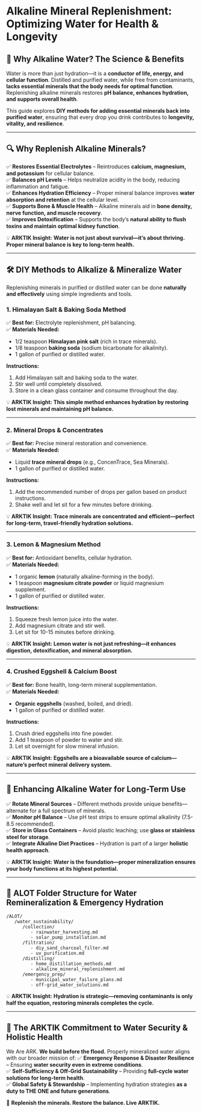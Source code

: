 # Alkaline Mineral Replenishment: Optimizing Water for Health & Longevity

## 🌊 **Why Alkaline Water? The Science & Benefits**
Water is more than just hydration—it is a **conductor of life, energy, and cellular function**. Distilled and purified water, while free from contaminants, **lacks essential minerals that the body needs for optimal function**. Replenishing alkaline minerals restores **pH balance, enhances hydration, and supports overall health**.

This guide explores **DIY methods for adding essential minerals back into purified water**, ensuring that every drop you drink contributes to **longevity, vitality, and resilience**.

---

## 🔍 **Why Replenish Alkaline Minerals?**
✅ **Restores Essential Electrolytes** – Reintroduces **calcium, magnesium, and potassium** for cellular balance.  
✅ **Balances pH Levels** – Helps neutralize acidity in the body, reducing inflammation and fatigue.  
✅ **Enhances Hydration Efficiency** – Proper mineral balance improves **water absorption and retention** at the cellular level.  
✅ **Supports Bone & Muscle Health** – Alkaline minerals aid in **bone density, nerve function, and muscle recovery**.  
✅ **Improves Detoxification** – Supports the body’s **natural ability to flush toxins and maintain optimal kidney function**.  

💡 **ARKTIK Insight:** **Water is not just about survival—it’s about thriving. Proper mineral balance is key to long-term health.**

---

## 🛠️ **DIY Methods to Alkalize & Mineralize Water**
Replenishing minerals in purified or distilled water can be done **naturally and effectively** using simple ingredients and tools.

### **1. Himalayan Salt & Baking Soda Method**
✅ **Best for:** Electrolyte replenishment, pH balancing.  
✅ **Materials Needed:**
- 1/2 teaspoon **Himalayan pink salt** (rich in trace minerals).  
- 1/8 teaspoon **baking soda** (sodium bicarbonate for alkalinity).  
- 1 gallon of purified or distilled water.  

**Instructions:**
1. Add Himalayan salt and baking soda to the water.
2. Stir well until completely dissolved.
3. Store in a clean glass container and consume throughout the day.

💡 **ARKTIK Insight:** **This simple method enhances hydration by restoring lost minerals and maintaining pH balance.**

---

### **2. Mineral Drops & Concentrates**
✅ **Best for:** Precise mineral restoration and convenience.  
✅ **Materials Needed:**
- Liquid **trace mineral drops** (e.g., ConcenTrace, Sea Minerals).  
- 1 gallon of purified or distilled water.  

**Instructions:**
1. Add the recommended number of drops per gallon based on product instructions.
2. Shake well and let sit for a few minutes before drinking.

💡 **ARKTIK Insight:** **Trace minerals are concentrated and efficient—perfect for long-term, travel-friendly hydration solutions.**

---

### **3. Lemon & Magnesium Method**
✅ **Best for:** Antioxidant benefits, cellular hydration.  
✅ **Materials Needed:**
- 1 organic **lemon** (naturally alkaline-forming in the body).  
- 1 teaspoon **magnesium citrate powder** or liquid magnesium supplement.  
- 1 gallon of purified or distilled water.  

**Instructions:**
1. Squeeze fresh lemon juice into the water.
2. Add magnesium citrate and stir well.
3. Let sit for 10-15 minutes before drinking.

💡 **ARKTIK Insight:** **Lemon water is not just refreshing—it enhances digestion, detoxification, and mineral absorption.**

---

### **4. Crushed Eggshell & Calcium Boost**
✅ **Best for:** Bone health, long-term mineral supplementation.  
✅ **Materials Needed:**
- **Organic eggshells** (washed, boiled, and dried).  
- 1 gallon of purified or distilled water.  

**Instructions:**
1. Crush dried eggshells into fine powder.
2. Add 1 teaspoon of powder to water and stir.
3. Let sit overnight for slow mineral infusion.

💡 **ARKTIK Insight:** **Eggshells are a bioavailable source of calcium—nature’s perfect mineral delivery system.**

---

## 🔆 **Enhancing Alkaline Water for Long-Term Use**
✅ **Rotate Mineral Sources** – Different methods provide unique benefits—alternate for a full spectrum of minerals.  
✅ **Monitor pH Balance** – Use pH test strips to ensure optimal alkalinity (7.5-8.5 recommended).  
✅ **Store in Glass Containers** – Avoid plastic leaching; use **glass or stainless steel for storage**.  
✅ **Integrate Alkaline Diet Practices** – Hydration is part of a larger **holistic health approach**.

💡 **ARKTIK Insight:** **Water is the foundation—proper mineralization ensures your body functions at its highest potential.**

---

## 📂 **ALOT Folder Structure for Water Remineralization & Emergency Hydration**
```
/ALOT/
   /water_sustainability/
      /collection/
         - rainwater_harvesting.md
         - solar_pump_installation.md
      /filtration/
         - diy_sand_charcoal_filter.md
         - uv_purification.md
      /distilling/
         - home_distillation_methods.md
         - alkaline_mineral_replenishment.md
      /emergency_prep/
         - municipal_water_failure_plans.md
         - off-grid_water_solutions.md
```

💡 **ARKTIK Insight:** **Hydration is strategic—removing contaminants is only half the equation, restoring minerals completes the cycle.**

---

## 🌿 **The ARKTIK Commitment to Water Security & Holistic Health**
We Are ARK. **We build before the flood.** Properly mineralized water aligns with our broader mission of:
✅ **Emergency Response & Disaster Resilience** – Ensuring **water security even in extreme conditions**.  
✅ **Self-Sufficiency & Off-Grid Sustainability** – Providing **full-cycle water solutions for long-term health**.  
✅ **Global Safety & Stewardship** – Implementing hydration strategies **as a duty to THE ONE and future generations**.  

🌱 **Replenish the minerals. Restore the balance. Live ARKTIK.**

